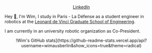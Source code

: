 <p align="center">
  <a href="https://www.linkedin.com/in/wim-poignon-a113aa1b0/?locale=en_US">LinkedIn</a> 
</p>

Hey 👋, I'm Wim, I study in Paris - La Défense as a student engineer in robotics at the [Leonard de Vinci Graduate School of Engineering](https://www.esilv.fr/en/).

I am currently in an university robotic organization as Co-President.


<p align="center">
  !Wim's GitHub stats](https://github-readme-stats.vercel.app/api?username=wimausberlin&show_icons=true&theme=radical)

</p>
